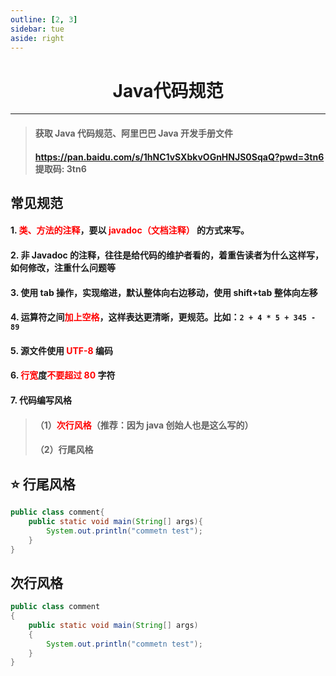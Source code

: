 ```yaml
---
outline: [2, 3]
sidebar: tue
aside: right
---
```


<h1 style="text-align: center; font-weight: bold;">Java代码规范</h1>

---

> #### 获取 Java 代码规范、阿里巴巴 Java 开发手册文件
>
> #### https://pan.baidu.com/s/1hNC1vSXbkvOGnHNJS0SqaQ?pwd=3tn6 提取码: 3tn6

## 常见规范

#### 1. <span style="color:red">类、方法的注释</span>，要以 <span style="color:red">javadoc（文档注释）</span> 的方式来写。

#### 2. 非 Javadoc 的注释，往往是给代码的维护者看的，着重告读者为什么这样写，如何修改，注重什么问题等

#### 3. 使用 tab 操作，实现缩进，默认整体向右边移动，使用 shift+tab 整体向左移

#### 4. 运算符之间<span style="color:red">加上空格</span>，这样表达更清晰，更规范。比如：`2 + 4 * 5 + 345 - 89`

#### 5. 源文件使用 <span style="color:red">UTF-8</span> 编码

#### 6. <span style="color:red">行宽</span>度<span style="color:red">不要超过 80</span> 字符

#### 7. 代码编写风格

> #### （1）<span style="color:red">次行风格</span>（推荐：因为 java 创始人也是这么写的）
>
> #### （2）行尾风格

## ⭐ 行尾风格

```java
public class comment{
	public static void main(String[] args){
		System.out.println("commetn test");
	}
}
```

## 次行风格

```java
public class comment
{
	public static void main(String[] args)
	{
		System.out.println("commetn test");
	}
}
```
